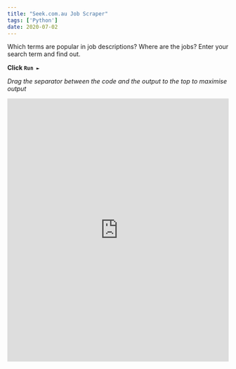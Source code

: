 ```yaml
---
title: "Seek.com.au Job Scraper"
tags: ['Python']
date: 2020-07-02
---
```


Which terms are popular in job descriptions? Where are the jobs? Enter your search term and find out.

**Click `Run ►`**

_Drag the separator between the code and the output to the top to maximise output_

<iframe height="600px" width="100%" src="https://repl.it/@Jamesdeluk/job-scraper?lite=true" scrolling="no" frameborder="no" allowtransparency="true" allowfullscreen="true" sandbox="allow-forms allow-pointer-lock allow-popups allow-same-origin allow-scripts allow-modals"></iframe>